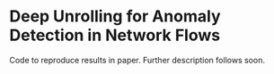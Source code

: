 # Deep Unrolling for Anomaly Detection in Network Flows
Code to reproduce results in paper. Further description follows soon.
